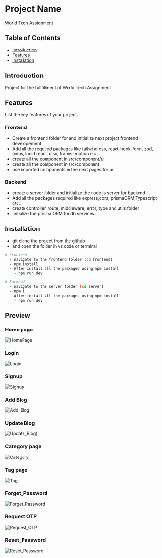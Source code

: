 # Project Name

World Tech Assignment

## Table of Contents

- [Introduction](#introduction)
- [Features](#features)
- [Installation](#installation)

## Introduction

Project for the fullfillment of World Tech Assignment

## Features

List the key features of your project.
  ### Frontend
  - Create a frontend folder for and initialize next project frontend developement 
  - Add all the required packages like tailwind css, react-hook-form, zod, axios, lucid react, clsx, framer-motion etc...
  - create all the component in src/component/ui
  - create all the component in src/component
  - use imported components in the next pages for ui

### Backend
  - create a server folder and initialize the node js server for backend
  - Add all the packages required like express,cors, prismaORM,Typescript etc...
  - create controller, route, middleware, error, type and utils folder
  - Initialize the prisma ORM for db services.
  
## Installation
  - git clone the project from the github
  - and open the folder in vs code or terminal
```bash
# Frontend
  - navigate to the frontend folder (cd frontend)
  - npm install
  - After install all the packaged using npm install
    - npm run dev

# Backend
  - navigate to the server folder (cd server)
  - npm i
  - After install all the packages using npm install
    - npm run dev


```
## Preview
  ### Home page
![HomePage](https://github.com/manis3/World_Tech_Assignment/blob/master/Screenshots/HomePage.png)

  ### Login
![Login](https://github.com/manis3/World_Tech_Assignment/blob/master/Screenshots/Login.png)

  ### Signup
![Signup](https://github.com/manis3/World_Tech_Assignment/blob/master/Screenshots/signup.png)

  ### Add Blog
![Add_Blog](https://github.com/manis3/World_Tech_Assignment/blob/master/Screenshots/Add_Blog.png)

  ### Update Blog
![Update_Blog](https://github.com/manis3/World_Tech_Assignment/blob/master/Screenshots/Update_Blog.png))

  ### Category page
![Category](https://github.com/manis3/World_Tech_Assignment/blob/master/Screenshots/Category_page.png)

  ### Tag page
![Tag](https://github.com/manis3/World_Tech_Assignment/blob/master/Screenshots/Tag_Page.png)

  ### Forget_Password
  ![Forget_Password](https://github.com/manis3/World_Tech_Assignment/blob/master/Screenshots/Forget_password.png)

  ### Request OTP
  ![Request_OTP](https://github.com/manis3/World_Tech_Assignment/blob/master/Screenshots/Request_otp.png)

  ### Reset_Password
  ![Reset_Password](https://github.com/manis3/World_Tech_Assignment/blob/master/Screenshots/Reset_Password.png)
